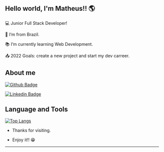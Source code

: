 ## Hello world, I'm Matheus!! :earth_americas:

:computer: Junior Full Stack Developer!

:house_with_garden: I’m from Brazil.

:books: I’m currently learning Web Development.

:outbox_tray: 2022 Goals: create a new project and start my dev carreer.

 

## About me

[![Github Badge](https://img.shields.io/badge/-Github-000?style=flat-square&logo=Github&logoColor=white&link=https://github.com/msena98/msena98/)](https://github.com/msena98/msena98/)

[![Linkedin Badge](https://img.shields.io/badge/-LinkedIn-blue?style=flat-square&logo=Linkedin&logoColor=white&link=https://www.linkedin.com/in/matheussena21/)](https://www.linkedin.com/in/matheussena21/)

## Language and Tools

[![Top Langs](https://github-readme-stats.vercel.app/api/top-langs/?username=anuraghazra&layout=compact&theme=dark)](https://github.com/anuraghazra/github-readme-stats)

- Thanks for visiting.

- Enjoy it!! :grin:

----------------------------------------------------------------------------------
